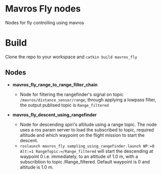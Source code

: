 # Mavros Fly nodes

Nodes for fly controlling using mavros

# Build

Clone the repo to your workspace and `catkin build mavros_fly`

## Nodes

 - **mavros_fly_range_to_range_filter_chain**
	 - Node for filtering the rangefinder's signal on topic `/mavros/distance_sensor/range`, through applying a lowpass filter, the output publised topic is `Range_filtered`
	 
 - **mavros_fly_descent_using_rangefinder**
	 - Node for descending spiri's altitude using a range topic. The node uses a ros param server to load the subscribed to topic, required altitude and which waypoint on the flight mission to start the descent. 
	 - `roslaunch mavros_fly sampling_using_rangefinder.launch WP:=0 Alt:=1 RangeTopic:=/Range_filtered` will start the descending at waypoint 0 i.e. immediately, to an altitude of 1.0 m, with a subscribtion to topic /Range_filtered. Default waypoint is 0 and altitude is 1.0 m.
